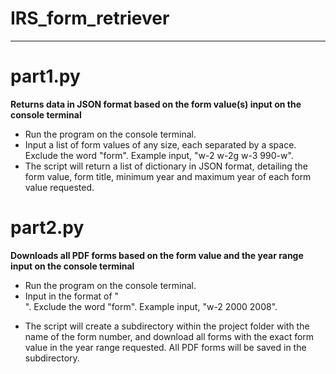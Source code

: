 # IRS_form_retriever
---
# part1.py
**Returns data in JSON format based on the form value(s) input on the console terminal**
- Run the program on the console terminal.
- Input a list of form values of any size, each separated by a space. Exclude the word "form". Example input, "w-2 w-2g w-3 990-w".
- The script will return a list of dictionary in JSON format, detailing the form value, form title, minimum year and maximum year of each form value requested.

# part2.py
**Downloads all PDF forms based on the form value and the year range input on the console terminal**
- Run the program on the console terminal.
- Input in the format of "<Form Value> <Start Year> <End Year>". Exclude the word "form". Example input, "w-2 2000 2008".
- The script will create a subdirectory within the project folder with the name of the form number, and download all forms with the exact form value in the year range requested. All PDF forms will be saved in the subdirectory. 

